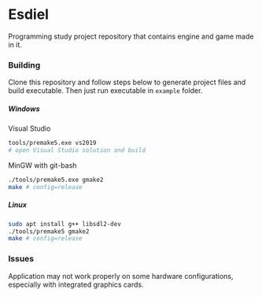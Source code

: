 # Esdiel

Programming study project repository that contains engine and game made in it.

### Building

Clone this repository and follow steps below to generate project files and build executable.
Then just run executable in `example` folder.

##### Windows

Visual Studio
```bash
tools/premake5.exe vs2019
# open Visual Studio solution and build
```

MinGW with git-bash
```bash
./tools/premake5.exe gmake2
make # config=release
```

##### Linux

```bash
sudo apt install g++ libsdl2-dev
./tools/premake5 gmake2
make # config=release
```

### Issues

Application may not work properly on some hardware configurations, especially with integrated graphics cards.

